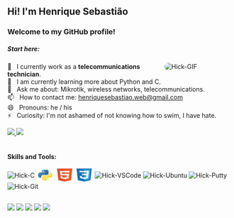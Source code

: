 ## Hi! I'm Henrique Sebastião
<h3>Welcome to my GitHub profile!</h3>

##### Start here:
<div>
  <img align="right" alt="Hick-GIF" width="150" style="border-radius:50px" src="https://acegif.com/wp-content/uploads/cat-typing-12.gif">
</div>

🔭 &#160; I currently work as a <b>telecommunications technician</b>. <br>
📖 &#160; I am currently learning more about Python and C. <br>
💬 &#160; Ask me about: Mikrotik, wireless networks, telecommunications. <br>
📫 &#160; How to contact me: henriquesebastiao.web@gmail.com <br>
😄 &#160; Pronouns: he / his <br>
⚡ &#160; Curiosity: I'm not ashamed of not knowing how to swim, I have hate. <br>

<div>
  <a href="https://github.com/hickhs">
  <img height="180em" src="https://github-readme-stats.vercel.app/api?username=hickhs&show_icons=true&theme=github_dark&include_all_commits=true&count_private=true">
  <img height="180em" src="https://github-readme-stats.vercel.app/api/top-langs/?username=hickhs&layout=compact&langs_count=7&theme=github_dark"/></a>
</div>
 
<div style="display: inline_block"><br>
  <h4>Skills and Tools:</h4>
  <img align="center" alt="Hick-C" height="30" width="40" src = "https://cdn.jsdelivr.net/gh/devicons/devicon/icons/c/c-original.svg">
  <img align="center" alt="Hick-Python" height="30" width="40" src="https://raw.githubusercontent.com/devicons/devicon/master/icons/python/python-original.svg">
  <img align="center" alt="Hick-HTML" height="30" width="40" src="https://raw.githubusercontent.com/devicons/devicon/master/icons/html5/html5-original.svg">
  <img align="center" alt="Hick-CSS" height="30" width="40" src="https://raw.githubusercontent.com/devicons/devicon/master/icons/css3/css3-original.svg">
  <img align="center" alt="Hick-VSCode" height="30" width="40" src = "https://cdn.jsdelivr.net/gh/devicons/devicon/icons/vscode/vscode-original.svg">
  <img align="center" alt="Hick-Ubuntu" height="30" width="40" src = "https://cdn.jsdelivr.net/gh/devicons/devicon/icons/ubuntu/ubuntu-plain.svg">
  <img align="center" alt="Hick-Putty" height="30" width="40" src = "https://cdn.jsdelivr.net/gh/devicons/devicon/icons/putty/putty-original.svg">
  <img align="center" alt="Hick-Git" height="30" width="40" src = "https://cdn.jsdelivr.net/gh/devicons/devicon/icons/git/git-original.svg">
  <!--<img align="center" alt="Hick-TypeScript" height="30" width="40" src = "https://cdn.jsdelivr.net/gh/devicons/devicon/icons/typescript/typescript-original.svg">
  <img align="center" alt="Hick-Python" height="30" width="40" src = "https://cdn.jsdelivr.net/gh/devicons/devicon/icons/python/python-original.svg">
  <img align="center" alt="Hick-JavaScript" height="30" width="40" src = "https://cdn.jsdelivr.net/gh/devicons/devicon/icons/javascript/javascript-original.svg">
  <img align="center" alt="Hick-CSharp" height="30" width="40" src = "https://cdn.jsdelivr.net/gh/devicons/devicon/icons/csharp/csharp-original.svg">-->
</div>

  ##
  
  <div>
    <a href="https://www.instagram.com/hick.hs/" target="_blank"><img src="https://img.shields.io/badge/-Instagram-%23E4405F?style=for-the-badge&logo=instagram&logoColor=white" target="_blank"></a>
    <a href="https://twitter.com/hick_hs" target="_blank"><img src="https://img.shields.io/badge/Twitter-1DA1F2?style=for-the-badge&logo=twitter&logoColor=white" target="_blank"></a>
    <a href="https://www.reddit.com/user/hick_hs" target="_blank"><img src="https://img.shields.io/badge/Reddit-FF4500?style=for-the-badge&logo=reddit&logoColor=white" target="_blank"></a>
    <a href = "mailto:henriquesebastiao.web@gmail.com"><img src="https://img.shields.io/badge/Gmail-D14836?style=for-the-badge&logo=gmail&logoColor=white" target="_blank"></a>
    <a href="https://www.linkedin.com/in/henrique-sebasti%C3%A3o-b7a39821a/" target="_blank"><img src="https://img.shields.io/badge/-LinkedIn-%230077B5?style=for-the-badge&logo=linkedin&logoColor=white" target="_blank"></a>
  </div>

